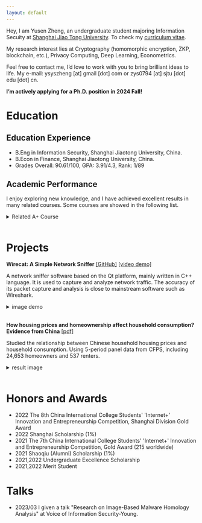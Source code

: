 ```yaml
---
layout: default
---
```



Hey, I am Yusen Zheng, an undergraduate student majoring Information Secuity at [Shanghai Jiao Tong University](https://en.sjtu.edu.cn/). To check my [curriculum vitae](https://ysyszheng.github.io/cv/).

My research interest lies at Cryptography (homomorphic encryption, ZKP, blockchain, etc.), Privacy Computing, Deep Learning, Econometrics.

Feel free to contact me, I’d love to work with you to bring brilliant ideas to life. My e-mail: ysyszheng [at] gmail [dot] com or zys0794 [at] sjtu [dot] edu [dot] cn.

**I’m actively applying for a Ph.D. position in 2024 Fall!**

# Education
## Education Experience
- B.Eng in Information Security, Shanghai Jiaotong University, China. 
- B.Econ in Finance, Shanghai Jiaotong University, China.
- Grades Overall: 90.61/100, GPA: 3.91/4.3, Rank: 1/89

## Academic Performance
I enjoy exploring new knowledge, and I have achieved excellent results in many related courses. Some courses are showed in the following list.

<details>
<summary>Related A+ Course</summary>
<ul>
<li>NIS3323: Compiler Principles. (100/100)</li>
<li>MATH1205: Linear Algebra. (100/100)</li>
<li>PHY1252: University Physics. (99/100)</li>
<li>EE1503: Science and Technology Innovation. (99/100)</li>
<li>CS2501: Discrete Mathematics. (98/100)</li>
<li>NIS3303: Information Theory and Coding. (97/100)</li>
<li>NIS3318: Digital Signal Processing. (97/100)</li>
<li>NIS3302: Innovation of Science and Technology on Information Security. (97/100)</li>
<li>AU335: Computer Vision. (97/100)</li>
<li>ECON2402: Econometrics. (97/100)</li>
<li>NIS2331: Computer Organization and Architecture. (96/100)</li>
<li>PHY1253: Quantum Mechanics. (96/100)</li>
<li>CS1501: Thinking and Methodology in Programming. (96/100)</li>
<li>...</li>
</ul>
</details>
<br/>

# Projects

**Wirecat: A Simple Network Sniffer** [[GitHub]](https://github.com/ysyszheng/Wirecat) [[video demo]](/assets/video/wirecat.mp4)

A network sniffer software based on the Qt platform, mainly written in C++ language. It is used to capture and analyze network traffic. The accuracy of its packet capture and analysis is close to mainstream software such as Wireshark.

<details>
<summary>image demo</summary>
<img alt="wirecat demo" src="/assets/img/wirecat.png">
</details>
<br/>

**How housing prices and homeownership affect household consumption? Evidence from China** [[pdf]](/assets/file/hp-and-comp.pdf)

Studied the relationship between Chinese household housing prices and household consumption. Using 5-period panel data from CFPS, including 24,653 homeowners and 537 renters. 

<details>
<summary>result image</summary>
<img alt="wirecat demo" src="/assets/img/hp.png">
</details>
<br/>

# Honors and Awards
- 2022 The 8th China International College Students' 'Internet+' Innovation and Entrepreneurship Competition, Shanghai Division Gold Award
- 2022 Shanghai Scholarship (1%)
- 2021 The 7th China International College Students' 'Internet+' Innovation and Entrepreneurship Competition, Gold Award (215 worldwide)
- 2021 Shaoqiu (Alumni) Scholarship (1%)
- 2021,2022 Undergraduate Excellence Scholarship
- 2021,2022 Merit Student

# Talks
- 2023/03 I given a talk "Research on Image-Based Malware Homology Analysis" at Voice of Information Security-Young.

<script type='text/javascript' id='clustrmaps' src='//cdn.clustrmaps.com/map_v2.js?cl=ffffff&w=300&t=m&d=aXMlt1EyzYDcAVom4331bLIpglWR29-spstiUBy93D4'></script>
